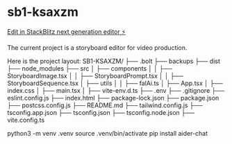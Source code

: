 # sb1-ksaxzm

[Edit in StackBlitz next generation editor ⚡️](https://stackblitz.com/~/github.com/gordoisgone/sb1-ksaxzm)

The current project is a storyboard editor for video production.

Here is the project layout:
SB1-KSAXZM/
├── .bolt
├── backups
├── dist
├── node_modules
├── src
│   ├── components
│   │   ├── StoryboardImage.tsx
│   │   ├── StoryboardPrompt.tsx
│   │   ├── StoryboardSequence.tsx
│   ├── utils
│   │   ├── falAi.ts
│   ├── App.tsx
│   ├── index.css
│   ├── main.tsx
│   ├── vite-env.d.ts
├── .env
├── .gitignore
├── eslint.config.js
├── index.html
├── package-lock.json
├── package.json
├── postcss.config.js
├── README.md
├── tailwind.config.js
├── tsconfig.app.json
├── tsconfig.json
├── tsconfig.node.json
├── vite.config.ts



python3 -m venv .venv
source .venv/bin/activate
pip install aider-chat